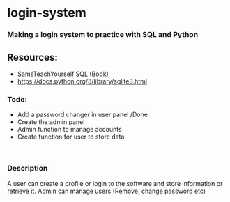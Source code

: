 # login-system
### Making a login system to practice with SQL and Python

## Resources:
 - SamsTeachYourself SQL (Book)
 - https://docs.python.org/3/library/sqlite3.html

### Todo:
 - Add a password changer in user panel /Done
 - Create the admin panel
 - Admin function to manage accounts
 - Create function for user to store data  

<br />

### Description
A user can create a profile or login to the software and store information
or retrieve it.
Admin can manage users (Remove, change password etc)
